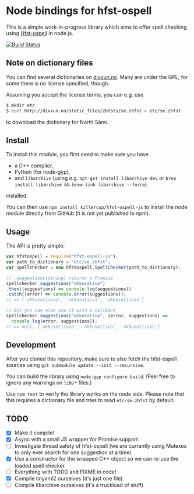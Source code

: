 # Node bindings for hfst-ospell

This is a simple work-in-progress library which aims to offer spell checking using [Hfst-ospell](https://github.com/hfst/hfst-ospell) in node.js.

[![Build Status](https://travis-ci.org/killercup/hfst-ospell-js.svg?branch=master)](https://travis-ci.org/killercup/hfst-ospell-js)

## Note on dictionary files

You can find several dictionaries on [divvun.no](http://www.divvun.no/korrektur/otherapps.html). Many are under the GPL, for some there is no license specified, though.

Assuming you accept the license terms, you can e.g. use

```sh
$ mkdir etc
$ curl http://divvun.no/static_files/zhfsts/se.zhfst > etc/se.zhfst
```

to download the dictionary for North Sámi.

## Install

To install this module, you first need to make sure you have

- a C++ compiler,
- Python (for node-gyp),
- and `libarchive` (using e.g. `apt-get install libarchive-dev` or `brew install libarchive && brew link libarchive --force`)

installed.

You can then use `npm install killercup/hfst-ospell-js` to install the node module directly from GitHub (it is not yet published to npm).

## Usage

The API is pretty simple:

```js
var hfstospell = require("hfst-ospell-js");
var path_to_dictionary = "etc/se.zhfst";
var spellchecker = new hfstospell.SpellChecker(path_to_dictionary);

// .suggestions(string) returns a Promise
spellchecker.suggestions("akkusativa")
.then((suggestions) => console.log(suggestions))
.catch((error) => console.error(suggestions));
// => ['akkusatiivva', 'akkusatiiva', 'akkusatiivan']

// But you can also use it with a callback
spellchecker.suggestions("akkusativa", (error, suggestions) =>
  console.log(error, suggestions));
// => null, ['akkusatiivva', 'akkusatiiva', 'akkusatiivan']
```

## Development

After you cloned this repository, make sure to also fetch the hfst-ospell sources using `git submodule update --init --recursive`.

You can build the library using `node-gyp configure build`. (Feel free to ignore any warnings on `lib/*` files.)

Use `npm test` to verify the library works on the node side. Please note that this requires a dictionary file and tries to read `etc/se.zhfst` by default.

## TODO

- [x] Make it compile!
- [x] Async with a small JS wrapper for Promise support
- [ ] Investigate thread safety of hfst-ospell (we are currently using Mutexes to only ever search for one suggestion at a time)
- [x] Use a constructor for the wrapped C++ object so we can re-use the loaded spell checker
- [ ] Everything with TODO and FIXME in code!
- [x] Compile tinyxml2 ourselves (it's just one file)
- [ ] Compile libarchive ourselves (it's a truckload of stuff)
